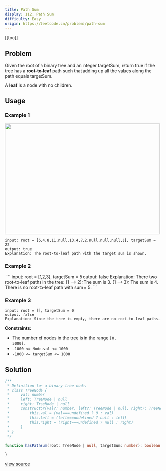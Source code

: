 ```yaml
---
title: Path Sum
display: 112. Path Sum
difficulty: Easy
origin: https://leetcode.cn/problems/path-sum
---
```


[[toc]]

## Problem

Given the root of a binary tree and an integer targetSum, return true if the tree has a **root-to-leaf** path such that adding up all the values along the path equals targetSum.

A **leaf** is a node with no children.

## Usage

### Example 1

<img alt="" src="https://assets.leetcode.com/uploads/2021/01/18/pathsum1.jpg" style="width: 500px; height: 356px;" />

```
input: root = [5,4,8,11,null,13,4,7,2,null,null,null,1], targetSum = 22
output: true
Explanation: The root-to-leaf path with the target sum is shown.
```

### Example 2
<img alt="" src="https://assets.leetcode.com/uploads/2021/01/18/pathsum2.jpg" />
```
input: root = [1,2,3], targetSum = 5
output: false
Explanation: There two root-to-leaf paths in the tree:
(1 --&gt; 2): The sum is 3.
(1 --&gt; 3): The sum is 4.
There is no root-to-leaf path with sum = 5.
```

### Example 3

```
input: root = [], targetSum = 0
output: false
Explanation: Since the tree is empty, there are no root-to-leaf paths.
```


**Constraints:**

- The number of nodes in the tree is in the range <code>[0, 5000]</code>.
- <code>-1000 &lt;= Node.val &lt;= 1000</code>
- <code>-1000 &lt;= targetSum &lt;= 1000</code>


## Solution

```ts
/**
 * Definition for a binary tree node.
 * class TreeNode {
 *     val: number
 *     left: TreeNode | null
 *     right: TreeNode | null
 *     constructor(val?: number, left?: TreeNode | null, right?: TreeNode | null) {
 *         this.val = (val===undefined ? 0 : val)
 *         this.left = (left===undefined ? null : left)
 *         this.right = (right===undefined ? null : right)
 *     }
 * }
 */

function hasPathSum(root: TreeNode | null, targetSum: number): boolean {

}
```

[view source](https://leetcode.cn/problems/path-sum)
